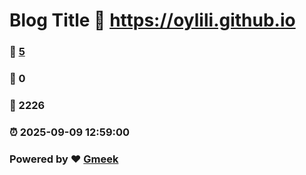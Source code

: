 # Blog Title :link: https://oylili.github.io 
### :page_facing_up: [5](https://oylili.github.io/tag.html) 
### :speech_balloon: 0 
### :hibiscus: 2226 
### :alarm_clock: 2025-09-09 12:59:00 
### Powered by :heart: [Gmeek](https://github.com/Meekdai/Gmeek)
